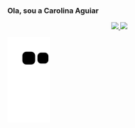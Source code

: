 ### Ola, sou a Carolina Aguiar

<!--
**Aguiarca/Aguiarca** is a ✨ _special_ ✨ repository because its `README.md` (this file) appears on your GitHub profile.

Here are some ideas to get you started:

- 🌱 iniciando os estudos 
- 😄 Pronouns:ela/dela
-->
<div align="center">
<a href="https://github.com/aguairca">
<img height="180em" src="https://github-readme-stats.vercel.app/api?username=aguiarca&show_icons=true&theme=dark&include_all_commits=true&count_private=true"/>
<img height="180em" src="https://github-readme-stats.vercel.app/api/top-langs/?username=rafaballerini&layout=compact&langs_count=7&theme=dark"/>
</div>
 
<div> 
 
  ![Snake animation](https://github.com/rafaballerini/rafaballerini/blob/output/github-contribution-grid-snake.svg)
 
</div>
